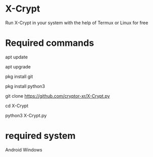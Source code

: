 # X-Crypt
Run X-Crypt in your system with the help of Termux or Linux for free
# Required commands
apt update 

apt upgrade 

pkg install git

pkg install python3

git clone https://github.com/cryptor-xr/X-Crypt.py

cd X-Crypt

python3 X-Crypt.py
# required system
Android
Windows
